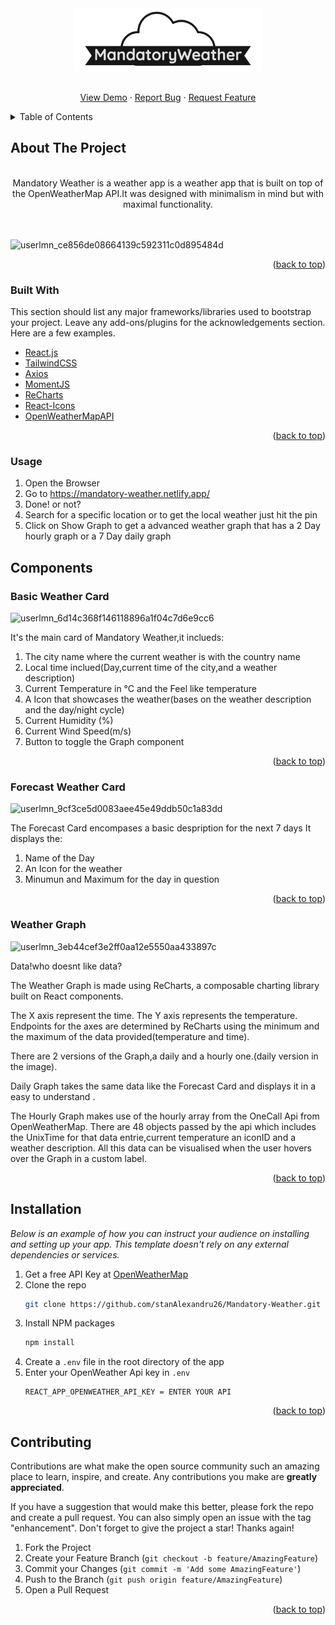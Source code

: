 
<div align="center">

  <a href="https://github.com/stanAlexandru26/Mandatory-Weather">
    <img src="src/assets/MandatoryWeather-logos_transparent.png" alt="Logo" width="300" height="100">
  </a>
  <br/>
  
  
  <p align="center">
    <br />
    <a href="https://mandatory-weather.netlify.app/">View Demo</a>
    ·
    <a href="https://github.com/stanAlexandru26/Mandatory-Weather/issues">Report Bug</a>
    ·
    <a href="https://github.com/stanAlexandru26/Mandatory-Weather/issues">Request Feature</a>
  </p>
</div>

<details>
  <summary>Table of Contents</summary>
  <ol>
    <li>
      <a href="#about-the-project">About The Project</a>
      <ul>
        <li><a href="#built-with">Built With</a></li>
        <li><a href="#usage">Usage</a></li>
      </ul>
    </li>
    <li>
      <a href="#components">Components</a>
      <ul>
        <li><a href="#basic-weather-card">Basic Weather Card</a></li>
        <li><a href="#forecast-weather-card">Forecast Weather Card</a></li>
        <li><a href="#weather-graph">Weather Graph</a></li>
      </ul>
    </li>
    <li><a href="#instalation">Instalation</a></li>
    <li><a href="#contributing">Contributing</a></li>
  </ol>
</details>

## About The Project

<br/>

  <div align="center"> Mandatory Weather is a weather app is a weather app that is built on top of the OpenWeatherMap API.It was designed with minimalism in mind but with maximal functionality.</div>
<br/>
<br/>

![userlmn_ce856de08664139c592311c0d895484d](https://user-images.githubusercontent.com/82659584/159123205-2b64a700-7ebc-4fd5-9f9e-10ef20b4a718.png)
<p align="right">(<a href="#top">back to top</a>)</p>


### Built With

This section should list any major frameworks/libraries used to bootstrap your project. Leave any add-ons/plugins for the acknowledgements section. Here are a few examples.

* [React.js](https://reactjs.org/)
* [TailwindCSS](https://tailwindcss.com/)
* [Axios](https://axios-http.com/docs/intro)
* [MomentJS](https://momentjs.com/)
* [ReCharts](https://recharts.org/en-US/)
* [React-Icons](https://react-icons.github.io/react-icons/icons?name=wi)
* [OpenWeatherMapAPI](https://openweathermap.org/api)
<p align="right">(<a href="#top">back to top</a>)</p>

### Usage

1. Open the Browser
2. Go to https://mandatory-weather.netlify.app/
3. Done! or not?
4. Search for a specific location or to get the local weather just hit the pin
5. Click on Show Graph to get a advanced weather graph that has a 2 Day hourly graph or a 7 Day daily graph 

## Components

### Basic Weather Card
![userlmn_6d14c368f146118896a1f04c7d6e9cc6](https://user-images.githubusercontent.com/82659584/159124628-e4ef1a50-31ea-44b7-9b40-207f0ac73187.png)

It's the main card of Mandatory Weather,it inclueds:
<br/>
1. The city name where the current weather is with the country name 
2. Local time inclued(Day,current time of the city,and a weather description)
3. Current Temperature in °C and the Feel like temperature
4. A Icon that showcases the weather(bases on the weather description and the day/night cycle)
5. Current Humidity (%)
6. Current Wind Speed(m/s)
7. Button to toggle the Graph component
<p align="right">(<a href="#top">back to top</a>)</p>

### Forecast Weather Card
![userlmn_9cf3ce5d0083aee45e49ddb50c1a83dd](https://user-images.githubusercontent.com/82659584/159124671-73c30155-4151-48d1-9fc2-06e19b6cdd87.png)

The Forecast Card encompases a basic despription for the next 7 days
It displays the:
<br/>
1. Name of the Day
2. An Icon for the weather
3. Minumun and Maximum for the day in question
<p align="right">(<a href="#top">back to top</a>)</p>



### Weather Graph
![userlmn_3eb44cef3e2ff0aa12e5550aa433897c](https://user-images.githubusercontent.com/82659584/159124680-3ea9fbe9-19ef-4058-b839-2aa94272fb7a.png)

Data!who doesnt like data?

The Weather Graph is made using ReCharts, a composable charting library built on React components.

  The X axis represent the time.
  The Y axis represents the temperature.
  Endpoints for the axes are determined by ReCharts using the minimum and the maximum of the data provided(temperature and time).
  
  There are 2 versions of the Graph,a daily and a hourly one.(daily version in the image).
  
  Daily Graph takes the same data like the Forecast Card and displays it in a easy to understand <AreaChart/>.
  
  The Hourly Graph makes use of the hourly array from the OneCall Api from OpenWeatherMap.
  There are 48 objects passed by the api which includes the UnixTime for that data entrie,current temperature an iconID and a weather description.
  All this data can be visualised when the user hovers over the Graph in a custom label.
  
<p align="right">(<a href="#top">back to top</a>)</p>


## Installation

_Below is an example of how you can instruct your audience on installing and setting up your app. This template doesn't rely on any external dependencies or services._

1. Get a free API Key at [OpenWeatherMap](https://home.openweathermap.org/users/sign_up)
2. Clone the repo
   ```sh
   git clone https://github.com/stanAlexandru26/Mandatory-Weather.git
   ```
3. Install NPM packages
   ```sh
   npm install
   ```
4. Create a `.env` file in the root directory of the app
5. Enter your OpenWeather Api key in `.env` 
   ```env
   REACT_APP_OPENWEATHER_API_KEY = ENTER YOUR API
   ```

<p align="right">(<a href="#top">back to top</a>)</p>



## Contributing

Contributions are what make the open source community such an amazing place to learn, inspire, and create. Any contributions you make are **greatly appreciated**.

If you have a suggestion that would make this better, please fork the repo and create a pull request. You can also simply open an issue with the tag "enhancement".
Don't forget to give the project a star! Thanks again!

1. Fork the Project
2. Create your Feature Branch (`git checkout -b feature/AmazingFeature`)
3. Commit your Changes (`git commit -m 'Add some AmazingFeature'`)
4. Push to the Branch (`git push origin feature/AmazingFeature`)
5. Open a Pull Request

<p align="right">(<a href="#top">back to top</a>)</p>

